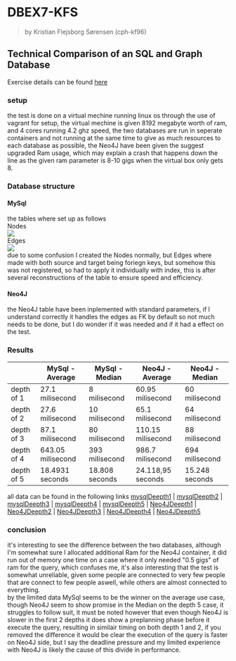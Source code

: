 # DBEX7-KFS
> by Kristian Flejsborg Sørensen (cph-kf96)

## Technical Comparison of an SQL and Graph Database
Exercise details can be found [here](https://github.com/datsoftlyngby/soft2018spring-databases-teaching-material/blob/master/assignments/Neo4J%20Exercise.ipynb)   

### setup
the test is done on a virtual mechine running linux os through the use of vagrant for setup, the virtual mechine is given 8192 megabyte worth of ram, and 4 cores running 4.2 ghz speed, the two databases are run in seperate containers and not running at the same time to give as much resources to each database as possible, the Neo4J have been given the suggest upgraded Ram usage, which may explain a crash that happens down the line as the given ram parameter is 8-10 gigs when the virtual box only gets 8.   

### Database structure

#### MySql
the tables where set up as follows   
Nodes   
![](https://i.gyazo.com/63e84b838907a6b744b4b132eb39505d.png)   
Edges   
![](https://i.gyazo.com/dec2b67c3b8f686d10a05a7799bff083.png)   
due to some confusion I created the Nodes normally, but Edges where made with both source and target being foriegn keys, but somehow this was not registered, so had to apply it individually with index, this is after several reconstructions of the table to ensure speed and efficiency.

#### Neo4J
the Neo4J table have been inplemented with standard parameters, if I understand correctly it handles the edges as FK by default so not much needs to be done, but I do wonder if it was needed and if it had a effect on the test.

### Results

|            | MySql - Average   | MySql - Median | Neo4J - Average   | Neo4J - Median |
|------------|-------------------|----------------|-------------------|----------------|
| depth of 1 | 27.1 milisecond   | 8 milisecond   | 60.95 milisecond  | 60 milisecond  |
| depth of 2 | 27.6 milisecond   | 10 milisecond  | 65.1 milisecond   | 64 milisecond  |
| depth of 3 | 87.1 milisecond   | 80 milisecond  | 110.15 milisecond | 88 milisecond  |
| depth of 4 | 643.05 milisecond | 393 milisecond | 986.7 milisecond  | 694 milisecond |
| depth of 5 | 18.4931 seconds   | 18.808 seconds | 24.118,95 seconds | 15.248 seconds |   

all data can be found in the following links
[mysqlDeepth1](https://gist.github.com/Retroperspect/76df196d763a0725efa3d6e97c9d0500) | [mysqlDeepth2](https://gist.github.com/Retroperspect/566767689d9c1db1ad4941ddaa4879bf) | [mysqlDeepth3](https://gist.github.com/Retroperspect/eadc0881c68ed843f58baedb0b404aa5) | [mysqlDeepth4](https://gist.github.com/Retroperspect/90d743dba0e662c4aa664920b0440d86) | [mysqlDeepth5](https://gist.github.com/Retroperspect/e27486315d1518ad6bf1e38d25bedd25) | [Neo4JDeepth1](https://gist.github.com/Retroperspect/c99a685ce9bdb3e5990022ef8d6c5553) | [Neo4JDeepth2](https://gist.github.com/Retroperspect/8431b90e758fc84616e9e120034e301c) | [Neo4JDeepth3](https://gist.github.com/Retroperspect/303f2af15340d96d00f40042eadae239) | [Neo4JDeepth4](https://gist.github.com/Retroperspect/5b327b67402f234c4b09b8c5c66132c6) | [Neo4JDeepth5](https://gist.github.com/Retroperspect/65a817aafaca080d7a78f604f089eb57)   

### conclusion
it's interesting to see the difference between the two databases, although I'm somewhat sure I allocated additional Ram for the Neo4J container, it did run out of memory one time on a case where it only needed "0.5 gigs" of ram for the query, which confuses me, it's also interesting that the test is somewhat unreliable, given some people are connected to very few people that are connect to few people aswell, while others are almost connected to everything.   
by the limited data MySql seems to be the winner on the average use case, though Neo4J seem to show promise in the Median on the depth 5 case, it struggles to follow suit, it must be noted however that even though Neo4J is slower in the first 2 depths it does show a preplanning phase before it execute the query, resulting in similair timing on both depth 1 and 2, if you removed the difference it would be clear the execution of the query is faster on Neo4J side, but I say the deadline pressure and my limited experience with Neo4J is likely the cause of this divide in performance.
